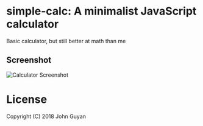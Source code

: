 # simple-calc: A minimalist JavaScript calculator

Basic calculator, but still better at math than me

## Screenshot

![Calculator Screenshot](assets/img/screenshot.png)

# License
Copyright (C) 2018 John Guyan
